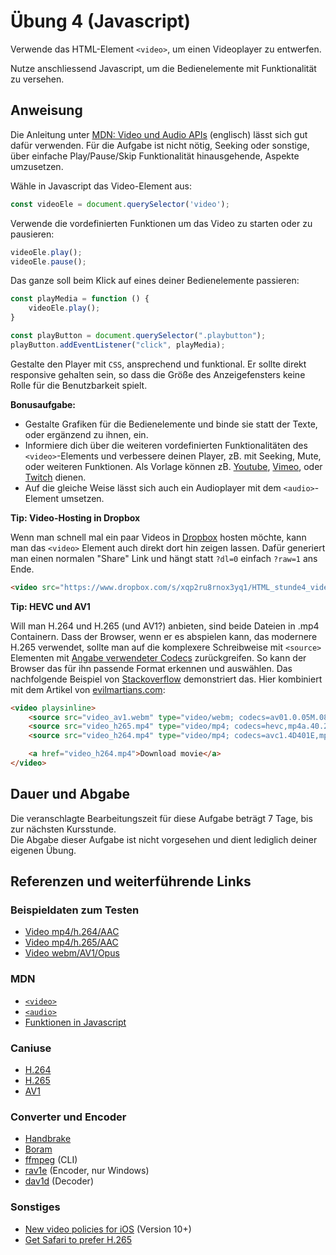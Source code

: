 # Übung 4 (Javascript)

Verwende das HTML-Element `<video>`, um einen Videoplayer zu entwerfen.

Nutze anschliessend Javascript, um die Bedienelemente mit Funktionalität zu versehen.

## Anweisung

Die Anleitung unter
[MDN: Video und Audio APIs](https://developer.mozilla.org/en-US/docs/Learn/JavaScript/Client-side_web_APIs/Video_and_audio_APIs) (englisch) lässt sich gut dafür verwenden. Für die Aufgabe ist nicht nötig, Seeking oder sonstige, über einfache Play/Pause/Skip Funktionalität hinausgehende, Aspekte umzusetzen.

Wähle in Javascript das Video-Element aus:
```javascript
const videoEle = document.querySelector('video');
```

Verwende die vordefinierten Funktionen um das Video zu starten oder zu pausieren:
```javascript
videoEle.play();
videoEle.pause();
```

Das ganze soll beim Klick auf eines deiner Bedienelemente passieren:
```javascript
const playMedia = function () {
    videoEle.play();
}

const playButton = document.querySelector(".playbutton");
playButton.addEventListener("click", playMedia);
```

Gestalte den Player mit `CSS`, ansprechend und funktional. Er sollte direkt responsive gehalten sein, so dass die Größe des Anzeigefensters keine Rolle für die Benutzbarkeit spielt.

**Bonusaufgabe:**

- Gestalte Grafiken für die Bedienelemente und binde sie statt der Texte, oder ergänzend zu ihnen, ein.
- Informiere dich über die weiteren vordefinierten Funktionalitäten des `<video>`-Elements und verbessere deinen Player, zB. mit Seeking, Mute, oder weiteren Funktionen. Als Vorlage können zB. [Youtube](https://www.youtube.com/), [Vimeo](https://vimeo.com/), oder [Twitch](https://www.twitch.tv/) dienen.
- Auf die gleiche Weise lässt sich auch ein Audioplayer mit dem `<audio>`-Element umsetzen.

**Tip: Video-Hosting in Dropbox**

Wenn man schnell mal ein paar Videos in [Dropbox](https://arnorichter.de/hsma/dropbox) hosten möchte, kann man das `<video>` Element auch direkt dort hin zeigen lassen. Dafür generiert man einen normalen "Share" Link und hängt statt `?dl=0` einfach `?raw=1` ans Ende.

```html
<video src="https://www.dropbox.com/s/xqp2ru8rnox3yq1/HTML_stunde4_videosample_h264.mp4?raw=1" type="video/mp4" playsinline controls></video>
```

**Tip: HEVC und AV1**

Will man H.264 und H.265 (und AV1?) anbieten, sind beide Dateien in .mp4 Containern. Dass der Browser, wenn er es abspielen kann, das modernere H.265 verwendet, sollte man auf die komplexere Schreibweise mit `<source>` Elementen mit [Angabe verwendeter Codecs](https://developer.mozilla.org/en-US/docs/Web/Media/Formats/codecs_parameter) zurückgreifen. So kann der Browser das für ihn passende Format erkennen und auswählen. Das nachfolgende Beispiel von [Stackoverflow](https://stackoverflow.com/a/51812229) demonstriert das. Hier kombiniert mit dem Artikel von [evilmartians.com](https://evilmartians.com/chronicles/better-web-video-with-av1-codec):

```html
<video playsinline>
    <source src="video_av1.webm" type="video/webm; codecs=av01.0.05M.08,opus" />
    <source src="video_h265.mp4" type="video/mp4; codecs=hevc,mp4a.40.2" />
    <source src="video_h264.mp4" type="video/mp4; codecs=avc1.4D401E,mp4a.40.2"/>

    <a href="video_h264.mp4">Download movie</a>
</video>
```

## Dauer und Abgabe

Die veranschlagte Bearbeitungszeit für diese Aufgabe beträgt 7 Tage, bis zur nächsten Kursstunde.  
Die Abgabe dieser Aufgabe ist nicht vorgesehen und dient lediglich deiner eigenen Übung.

## Referenzen und weiterführende Links

### Beispieldaten zum Testen

- [Video mp4/h.264/AAC](https://www.dropbox.com/s/xqp2ru8rnox3yq1/HTML_stunde4_videosample_h264.mp4?dl=1)
- [Video mp4/h.265/AAC](https://www.dropbox.com/s/yjqsfy2zigrd5ks/HTML_stunde4_videosample_h265.mp4?dl=1)
- [Video webm/AV1/Opus](https://www.dropbox.com/s/q6h6kjfawhz4q0d/HTML_stunde4_videosample_av1.webm?dl=1)

### MDN

- [`<video>`](https://developer.mozilla.org/de/docs/Web/HTML/Element/video)
- [`<audio>`](https://developer.mozilla.org/de/docs/Web/HTML/Element/audio)
- [Funktionen in Javascript](https://developer.mozilla.org/de/docs/Web/JavaScript/Guide/Funktionen)

### Caniuse

- [H.264](https://caniuse.com/#search=h.264)
- [H.265](https://caniuse.com/#search=h.265)
- [AV1](https://caniuse.com/#search=av1)

### Converter und Encoder

- [Handbrake](https://handbrake.fr/)
- [Boram](https://github.com/Kagami/boram)
- [ffmpeg](https://www.ffmpeg.org/) (CLI)
- [rav1e](https://github.com/xiph/rav1e) (Encoder, nur Windows)
- [dav1d](https://code.videolan.org/videolan/dav1d) (Decoder)

### Sonstiges

- [New video policies for iOS](https://webkit.org/blog/6784/new-video-policies-for-ios/) (Version 10+)
- [Get Safari to prefer H.265](https://stackoverflow.com/questions/48902078/get-safari-to-prefer-hevc-in-html-5-video-tag)
